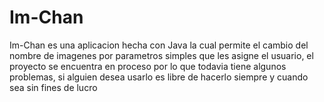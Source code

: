 # Im-Chan

Im-Chan es una aplicacion hecha con Java la cual permite el cambio del nombre de imagenes por parametros simples que les asigne el usuario, el proyecto se encuentra en proceso por lo que todavia tiene algunos problemas, si alguien desea usarlo es libre de hacerlo siempre y cuando sea sin fines de lucro
